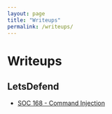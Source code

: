 ```yaml
---
layout: page
title: "Writeups"
permalink: /writeups/
---
```


# Writeups
## LetsDefend
- [SOC 168 - Command Injection](https://gbermudez2.github.io/soc168/)
